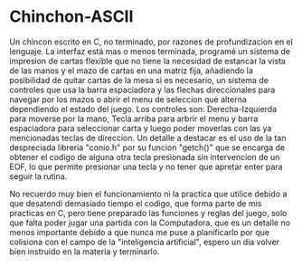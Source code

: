 # Chinchon-ASCII
Un chincon escrito en C, no terminado, por razones de profundizacion en el lenguaje.
La interfaz está mas o menos terminada, programé un sistema de impresion de cartas flexible que no tiene la necesidad de estancar la vista de las manos y el mazo de cartas en una matriz fija, añadiendo la posibilidad de quitar cartas de la mesa si es necesario, un sistema de controles que usa la barra espaciadora y las flechas direccionales para navegar por los mazos o abrir el menu de seleccion que alterna dependiendo el estado del juego.
Los controles son: Derecha-Izquierda para moverse por la mano, Tecla arriba para arbrir el menu y barra espaciadora para seleccionar carta y luego poder moverlas con las ya mencionadas teclas de direccion.
Un detalle a destacar es el uso de la tan despreciada libreria "conio.h" por su funcion "getch()" que se encarga de obtener el codigo 
de alguna otra tecla presionada sin intervencion de un EOF, lo que permite presionar una tecla y no tener que apretar enter para seguir
la rutina.

No recuerdo muy bien el funcionamiento ni la practica que utilice debido a que desatendi demasiado tiempo el codigo, que forma parte de mis practicas en C, pero tiene preparado las funciones y reglas del juego, solo que falta poder jugar una partida con la Computadora, que es un detalle no menos importante debido a que nunca me puse a planificarlo por que colisiona con el campo de la "inteligencia artificial", espero un dia volver bien instruido en la materia y terminarlo.

